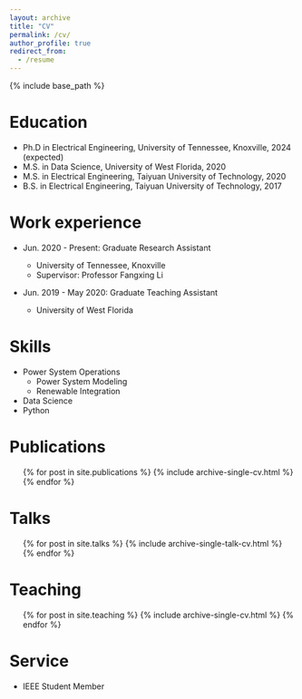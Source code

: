 ```yaml
---
layout: archive
title: "CV"
permalink: /cv/
author_profile: true
redirect_from:
  - /resume
---
```

{% include base_path %}

Education
=========

* Ph.D in Electrical Engineering, University of Tennessee, Knoxville, 2024 (expected)
* M.S. in Data Science, University of West Florida, 2020
* M.S. in Electrical Engineering, Taiyuan University of Technology, 2020
* B.S. in Electrical Engineering, Taiyuan University of Technology, 2017

Work experience
===============

* Jun. 2020 - Present: Graduate Research Assistant

  * University of Tennessee, Knoxville
  * Supervisor: Professor Fangxing Li
* Jun. 2019 - May 2020: Graduate Teaching Assistant

  * University of West Florida

Skills
======

* Power System Operations
  * Power System Modeling
  * Renewable Integration
* Data Science
* Python

Publications
============

<ul>{% for post in site.publications %}
    {% include archive-single-cv.html %}
  {% endfor %}</ul>

Talks
=====

<ul>{% for post in site.talks %}
    {% include archive-single-talk-cv.html %}
  {% endfor %}</ul>

Teaching
========

<ul>{% for post in site.teaching %}
    {% include archive-single-cv.html %}
  {% endfor %}</ul>

Service
=======

* IEEE Student Member
